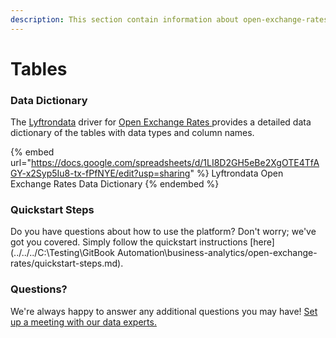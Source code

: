 ```yaml
---
description: This section contain information about open-exchange-rates connector tables information
---
```


# Tables

### Data Dictionary

The [Lyftrondata](https://www.lyftrondata.com/) driver for [Open Exchange Rates](None/)[ ](https://www.lyftrondata.com/integration/open-exchange-rates/)provides a detailed data dictionary of the tables with data types and column names.

{% embed url="https://docs.google.com/spreadsheets/d/1LI8D2GH5eBe2XgOTE4TfAGY-x2Syp5Iu8-tx-fPfNYE/edit?usp=sharing" %}
Lyftrondata Open Exchange Rates Data Dictionary
{% endembed %}

### Quickstart Steps

Do you have questions about how to use the platform? Don't worry; we've got you covered. Simply follow the quickstart instructions [here](../../../C:\Testing\GitBook Automation\business-analytics/open-exchange-rates/quickstart-steps.md).

### Questions? <a href="#questions" id="questions"></a>

We're always happy to answer any additional questions you may have! [Set up a meeting with our data experts.](https://www.lyftrondata.com/book-a-meeting/)

